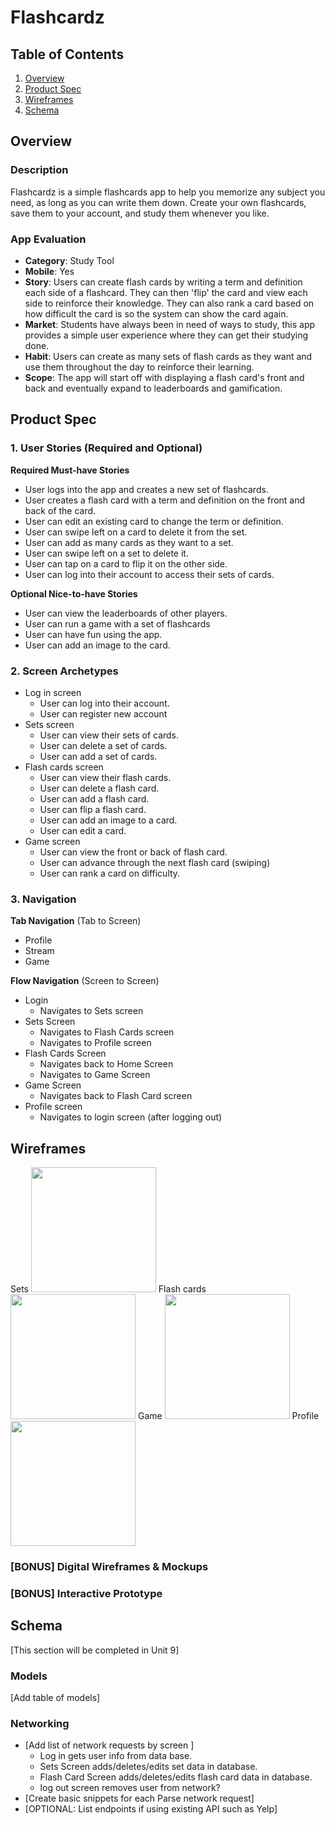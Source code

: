 # Flashcardz

## Table of Contents
1. [Overview](#Overview)
1. [Product Spec](#Product-Spec)
1. [Wireframes](#Wireframes)
2. [Schema](#Schema)

## Overview
### Description
Flashcardz is a simple flashcards app to help you memorize any subject you need, as long as you can write them down. Create your own flashcards, save them to your account, and study them whenever you like.

### App Evaluation
- **Category**: Study Tool
- **Mobile**: Yes
- **Story**: Users can create flash cards by writing a term and definition each side of a flashcard. They can then 'flip' the card and view each side to reinforce their knowledge. They can also rank a card based on how difficult the card is so the system can show the card again.
- **Market**: Students have always been in need of ways to study, this app provides a simple user experience where they can get their studying done.
- **Habit**: Users can create as many sets of flash cards as they want and use them throughout the day to reinforce their learning.
- **Scope**: The app will start off with displaying a flash card's front and back and eventually expand to leaderboards and gamification.

## Product Spec

### 1. User Stories (Required and Optional)

**Required Must-have Stories**

* User logs into the app and creates a new set of flashcards. 
* User creates a flash card with a term and definition on the front and back of the card. 
* User can edit an existing card to change the term or definition.
* User can swipe left on a card to delete it from the set.
* User can add as many cards as they want to a set. 
* User can swipe left on a set to delete it.
* User can tap on a card to flip it on the other side.  
* User can log into their account to access their sets of cards.

**Optional Nice-to-have Stories**

* User can view the leaderboards of other players.
* User can run a game with a set of flashcards
* User can have fun using the app.
* User can add an image to the card. 


### 2. Screen Archetypes

* Log in screen
   * User can log into their account.
   * User can register new account
* Sets screen
   * User can view their sets of cards.
   * User can delete a set of cards.
   * User can add a set of cards.
* Flash cards screen
    * User can view their flash cards.
    * User can delete a flash card.
    * User can add a flash card.
    * User can flip a flash card.
    * User can add an image to a card. 
    * User can edit a card.
* Game screen
    * User can view the front or back of flash card.
    * User can advance through the next flash card (swiping)
    * User can rank a card on difficulty. 

### 3. Navigation

**Tab Navigation** (Tab to Screen)

* Profile 
* Stream
* Game

**Flow Navigation** (Screen to Screen)

* Login
   * Navigates to Sets screen
* Sets Screen
    * Navigates to Flash Cards screen
    * Navigates to Profile screen
* Flash Cards Screen
    * Navigates back to Home Screen
    * Navigates to Game Screen
* Game Screen
    * Navigates back to Flash Card screen
* Profile screen
    * Navigates to login screen (after logging out)

## Wireframes
Sets
<img src="https://i.imgur.com/V8KgQi3.png" width=200>
Flash cards
<img src="https://i.imgur.com/wRDM9LR.png" width=200>
Game
<img src="https://i.imgur.com/jK5ttZk.png" width=200>
Profile
<img src="https://i.imgur.com/qVSRW6c.png" width=200>

### [BONUS] Digital Wireframes & Mockups

### [BONUS] Interactive Prototype

## Schema 
[This section will be completed in Unit 9]
### Models
[Add table of models]
### Networking
- [Add list of network requests by screen ]
    - Log in gets user info from data base.
    - Sets Screen adds/deletes/edits set data in database.
    - Flash Card Screen adds/deletes/edits flash card data in database.
    - log out screen removes user from network?
- [Create basic snippets for each Parse network request]
- [OPTIONAL: List endpoints if using existing API such as Yelp]

